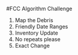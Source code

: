 #FCC Algorithm Challenge
1) Map the Debris  
2) Friendly Date Ranges  
3) Inventory Update  
4) No repeats  please  
5) Exact Change  
